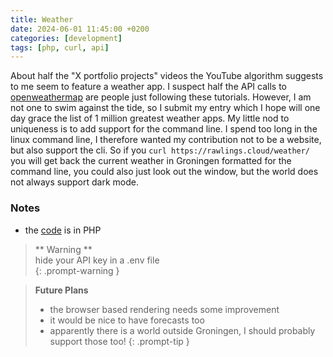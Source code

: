 ```yaml
---
title: Weather
date: 2024-06-01 11:45:00 +0200
categories: [development]
tags: [php, curl, api]
---
```


About half the "X portfolio projects" videos the YouTube algorithm suggests to me seem to feature a weather app. I suspect half the API calls to [openweathermap](https://openweathermap.org) are people just following these tutorials. However, I am not one to swim against the tide, so I submit my entry which I hope will one day grace the list of 1 million greatest weather apps. My little nod to uniqueness is to add support for the command line. I spend too long in the linux command line, I therefore wanted my contribution not to be a website, but also support the cli. So if you `curl https://rawlings.cloud/weather/` you will get back the current weather in Groningen formatted for the command line, you could also just look out the window, but the world does not always support dark mode.

### Notes

- the [code](https://github.com/startung/weather) is in PHP

> ** Warning **<br />
> hide your API key in a .env file<br />
{: .prompt-warning }

> **Future Plans**<br />
>
> - the browser based rendering needs some improvement<br />
> - it would be nice to have forecasts too<br />
> - apparently there is a world outside Groningen, I should probably support those too!
{: .prompt-tip }
